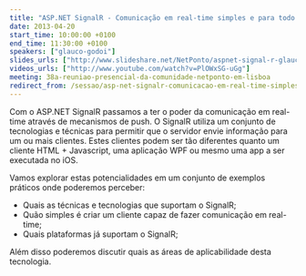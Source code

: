 ```yaml
---
title: "ASP.NET SignalR - Comunicação em real-time simples e para todo mundo"
date: 2013-04-20
start_time: 10:00:00 +0100
end_time: 11:30:00 +0100
speakers: ["glauco-godoi"]
slides_urls: ["http://www.slideshare.net/NetPonto/aspnet-signal-r-glauco-godoi"]
videos_urls: ["http://www.youtube.com/watch?v=PlOWxSG-uGg"]
meeting: 38a-reuniao-presencial-da-comunidade-netponto-em-lisboa
redirect_from: /sessao/asp-net-signalr-comunicacao-em-real-time-simples-e-para-todo-mundo/
---
```

Com o ASP.NET SignalR passamos a ter o poder da comunicação em real-time através de mecanismos de push. O SignalR utiliza um conjunto de tecnologias e técnicas para permitir que o servidor envie informação para um ou mais clientes. Estes clientes podem ser tão diferentes quanto um cliente HTML + Javascript, uma aplicação WPF ou mesmo uma app a ser executada no iOS.

Vamos explorar estas potencialidades em um conjunto de exemplos práticos onde poderemos perceber:

- Quais as técnicas e tecnologias que suportam o SignalR;
- Quão simples é criar um cliente capaz de fazer comunicação em real-time;
- Quais plataformas já suportam o SignalR;

Além disso poderemos discutir quais as áreas de aplicabilidade desta tecnologia.

